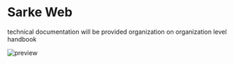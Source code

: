 # Sarke Web

technical documentation will be provided organization on organization level handbook

![preview](https://github.com/user-attachments/assets/76c37f02-5c52-47cd-81cd-d271cb23100a)

